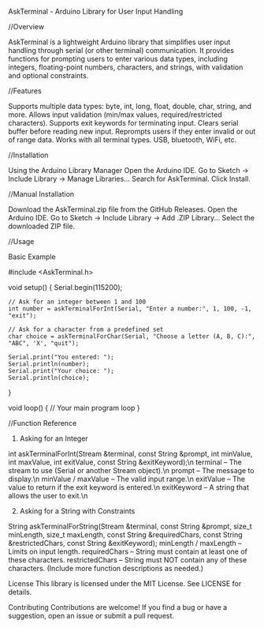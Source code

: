 AskTerminal - Arduino Library for User Input Handling

//Overview

AskTerminal is a lightweight Arduino library that simplifies user input handling through serial (or other terminal) communication. It provides functions for prompting users to enter various data types, including integers, floating-point numbers, characters, and strings, with validation and optional constraints.

//Features

Supports multiple data types: byte, int, long, float, double, char, string, and more.
Allows input validation (min/max values, required/restricted characters).
Supports exit keywords for terminating input.
Clears serial buffer before reading new input.
Reprompts users if they enter invalid or out of range data.
Works with all terminal types.  USB, bluetooth, WiFi, etc.

//Installation

Using the Arduino Library Manager
Open the Arduino IDE.
Go to Sketch → Include Library → Manage Libraries...
Search for AskTerminal.
Click Install.

//Manual Installation

Download the AskTerminal.zip file from the GitHub Releases.
Open the Arduino IDE.
Go to Sketch → Include Library → Add .ZIP Library...
Select the downloaded ZIP file.

//Usage

Basic Example

#include <AskTerminal.h>

void setup() {
    Serial.begin(115200);
    
    // Ask for an integer between 1 and 100
    int number = askTerminalForInt(Serial, "Enter a number:", 1, 100, -1, "exit");
    
    // Ask for a character from a predefined set
    char choice = askTerminalForChar(Serial, "Choose a letter (A, B, C):", "ABC", 'X', "quit");
    
    Serial.print("You entered: ");
    Serial.println(number);
    Serial.print("Your choice: ");
    Serial.println(choice);
}

void loop() {
    // Your main program loop
}

//Function Reference

1. Asking for an Integer

int askTerminalForInt(Stream &terminal, const String &prompt, int minValue, int maxValue, int exitValue, const String &exitKeyword);\n
terminal – The stream to use (Serial or another Stream object).\n
prompt – The message to display.\n
minValue / maxValue – The valid input range.\n
exitValue – The value to return if the exit keyword is entered.\n
exitKeyword – A string that allows the user to exit.\n

2. Asking for a String with Constraints

String askTerminalForString(Stream &terminal, const String &prompt, size_t minLength, size_t maxLength, const String &requiredChars, const String &restrictedChars, const String &exitKeyword);
minLength / maxLength – Limits on input length.
requiredChars – String must contain at least one of these characters.
restrictedChars – String must NOT contain any of these characters.
(Include more function descriptions as needed.)

License
This library is licensed under the MIT License. See LICENSE for details.

Contributing
Contributions are welcome! If you find a bug or have a suggestion, open an issue or submit a pull request.
